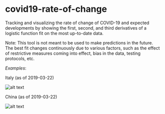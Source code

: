 # covid19-rate-of-change

Tracking and visualizing the rate of change of COVID-19 and expected developments by showing the first, second, and third derivatives of a logistic function fit on the most up-to-date data.

Note: 
This tool is not meant to be used to make predictions in the future. The best fit changes continuously due to various factors, such as the effect of restrictive measures coming into effect, bias in the data, testing protocols, etc. 

*Examples*:

Italy (as of 2019-03-22)

![alt text](https://github.com/michetonu/covid19-rate-of-change/blob/master/examples/italy.png?raw=true)

China (as of 2019-03-22)

![alt text](https://github.com/michetonu/covid19-rate-of-change/blob/master/examples/china.png?raw=true)
